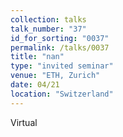 ```yaml
---
collection: talks
talk_number: "37"
id_for_sorting: "0037"
permalink: /talks/0037
title: "nan" 
type: "invited seminar"
venue: "ETH, Zurich"
date: 04/21
location: "Switzerland"
---
```


Virtual
